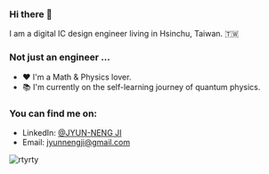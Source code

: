 ### Hi there 👋

I am a digital IC design engineer living in Hsinchu, Taiwan. 🇹🇼

### Not just an engineer ...

- ❤️ I'm a Math & Physics lover.
- 📚 I'm currently on the self-learning journey of quantum physics.

### You can find me on:

- LinkedIn: [@JYUN-NENG JI](https://www.linkedin.com/in/jyunnengji/)
- Email: jyunnengji@gmail.com
  
<img src="https://github-readme-stats.vercel.app/api?username=Jyun-Neng&show_icons=true" alt="rtyrty" /> </p>